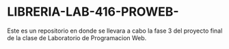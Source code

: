 # LIBRERIA-LAB-416-PROWEB-
Este es un repositorio en donde se llevara a cabo la fase 3 del proyecto final de la clase de Laboratorio de Programacion Web.

